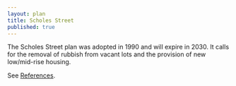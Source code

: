 ```yaml
---
layout: plan
title: Scholes Street
published: true
---
```


The Scholes Street plan was adopted in 1990 and will expire in 2030. It calls for the removal of rubbish from vacant lots and the provision of new low/mid-rise housing.

See [References](http://www.urbanreviewer.org/#page=references.html).
